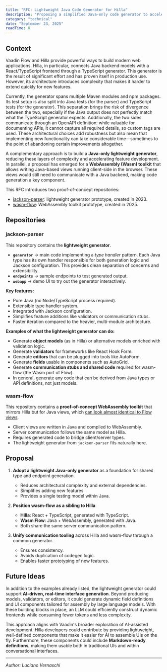 ```yaml
---
title: "RFC: Lightweight Java Code Generator for Hilla"
description: "Proposing a simplified Java-only code generator to accelerate feature development and support WebAssembly toolkit integration."
category: "technical"
date: "September 23, 2025"
readTime: 8
---
```


## Context

Vaadin Flow and Hilla provide powerful ways to build modern web applications. Hilla, in particular, connects Java backend models with a React/TypeScript frontend through a TypeScript generator. This generator is the result of significant effort and has proven itself in production use. However, its architecture introduces complexity that makes it harder to extend quickly for new features.

Currently, the generator spans multiple Maven modules and npm packages. Its test setup is also split into Java tests (for the parser) and TypeScript tests (for the generator). This separation brings the risk of divergence between the two, especially if the Java output does not perfectly match what the TypeScript generator expects. Additionally, the two sides communicate through an OpenAPI definition: while valuable for documenting APIs, it cannot capture all required details, so custom tags are used. These architectural choices add robustness but also mean that implementing new functionality can take considerable time—sometimes to the point of abandoning certain improvements altogether.

A complementary approach is to build a **Java-only lightweight generator**, reducing these layers of complexity and accelerating feature development. In parallel, a proposal has emerged for a **WebAssembly (Wasm) toolkit** that allows writing Java-based views running client-side in the browser. These views would still need to communicate with a Java backend, making code generation a key component.

This RFC introduces two proof-of-concept repositories:

- [jackson-parser](https://github.com/cromoteca/jackson-parser): lightweight generator prototype, created in 2023.
- [wasm-flow](https://github.com/cromoteca/wasm-flow): WebAssembly toolkit prototype, created in 2025.

## Repositories

### jackson-parser

This repository contains the **lightweight generator**.

- **`generator`** → main code implementing a *type handler* pattern. Each Java type has its own handler responsible for both generation logic and Jackson configuration. This provides clean separation of concerns and extensibility.
- **`endpoints`** → sample endpoints to test generated output.
- **`webapp`** → demo UI to try out the generator interactively.

**Key features:**
- Pure Java (no Node/TypeScript process required).
- Extensible type handler system.
- Integrated with Jackson configuration.
- Simplifies feature additions like validators or communication stubs.
- Faster iteration compared to the heavier, multi-module architecture.

**Examples of what the lightweight generator can do:**
- Generate **object models** (as in Hilla) or alternative models enriched with validation logic.
- Generate **validators** for frameworks like React Hook Form.
- Generate **editors** that can be plugged into tools like AutoForm.
- Generate **fields** usable in components such as AutoGrid.
- Generate **communication stubs and shared code** required for wasm-flow (the Wasm port of Flow).
- In general, generate any code that can be derived from Java types or API definitions, not just models.

### wasm-flow

This repository contains a **proof-of-concept WebAssembly toolkit** that mirrors Hilla but for Java views, which [can look almost identical to Flow views](https://github.com/cromoteca/wasm-flow/blob/main/src/main/java/com/cromoteca/wasmcf/client/views/MainView.java).

- Client views are written in Java and compiled to WebAssembly.
- Server communication follows the same model as Hilla.
- Requires generated code to bridge client/server types.
- The lightweight generator from `jackson-parser` fits naturally here.

## Proposal

1. **Adopt a lightweight Java-only generator** as a foundation for shared type and endpoint generation.
   - Reduces architectural complexity and external dependencies.
   - Simplifies adding new features.
   - Provides a single testing model within Java.

2. **Position wasm-flow as a sibling to Hilla**:
   - **Hilla**: React + TypeScript, generated with TypeScript.
   - **Wasm Flow**: Java + WebAssembly, generated with Java.
   - Both share the same server communication pattern.

3. **Unify communication tooling** across Hilla and wasm-flow through a common generator.
   - Ensures consistency.
   - Avoids duplication of codegen logic.
   - Enables faster prototyping of new features.

## Future Ideas

In addition to the examples already listed, the lightweight generator could support **AI-driven, real-time interface generation**. Beyond producing models, validators, or editors, it could generate dynamic field definitions and UI components tailored for assembly by large language models. With these building blocks in place, an LLM could efficiently construct dynamic frontends while consuming fewer tokens and less complexity.

This approach aligns with Vaadin's broader exploration of AI-assisted development. Hilla developers could contribute by providing lightweight, well-defined components that make it easier for AI to assemble UIs on the fly. Furthermore, these components could include **Markdown-ready definitions**, making them usable both in traditional UIs and within conversational interfaces.

---

*Author: Luciano Vernaschi*

